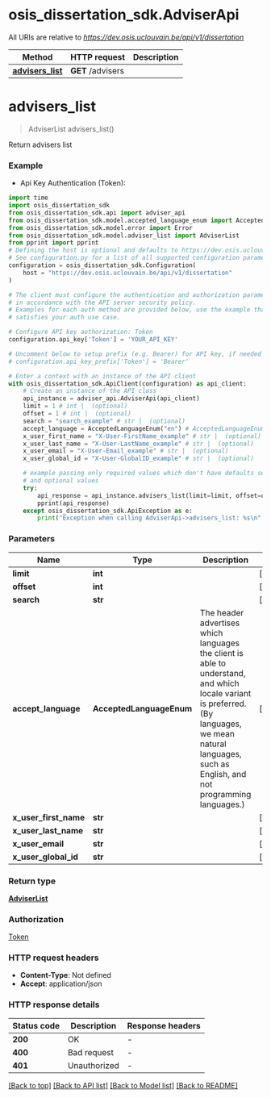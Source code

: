 # osis_dissertation_sdk.AdviserApi

All URIs are relative to *https://dev.osis.uclouvain.be/api/v1/dissertation*

Method | HTTP request | Description
------------- | ------------- | -------------
[**advisers_list**](AdviserApi.md#advisers_list) | **GET** /advisers | 


# **advisers_list**
> AdviserList advisers_list()



Return advisers list

### Example

* Api Key Authentication (Token):

```python
import time
import osis_dissertation_sdk
from osis_dissertation_sdk.api import adviser_api
from osis_dissertation_sdk.model.accepted_language_enum import AcceptedLanguageEnum
from osis_dissertation_sdk.model.error import Error
from osis_dissertation_sdk.model.adviser_list import AdviserList
from pprint import pprint
# Defining the host is optional and defaults to https://dev.osis.uclouvain.be/api/v1/dissertation
# See configuration.py for a list of all supported configuration parameters.
configuration = osis_dissertation_sdk.Configuration(
    host = "https://dev.osis.uclouvain.be/api/v1/dissertation"
)

# The client must configure the authentication and authorization parameters
# in accordance with the API server security policy.
# Examples for each auth method are provided below, use the example that
# satisfies your auth use case.

# Configure API key authorization: Token
configuration.api_key['Token'] = 'YOUR_API_KEY'

# Uncomment below to setup prefix (e.g. Bearer) for API key, if needed
# configuration.api_key_prefix['Token'] = 'Bearer'

# Enter a context with an instance of the API client
with osis_dissertation_sdk.ApiClient(configuration) as api_client:
    # Create an instance of the API class
    api_instance = adviser_api.AdviserApi(api_client)
    limit = 1 # int |  (optional)
    offset = 1 # int |  (optional)
    search = "search_example" # str |  (optional)
    accept_language = AcceptedLanguageEnum("en") # AcceptedLanguageEnum | The header advertises which languages the client is able to understand, and which locale variant is preferred. (By languages, we mean natural languages, such as English, and not programming languages.)  (optional)
    x_user_first_name = "X-User-FirstName_example" # str |  (optional)
    x_user_last_name = "X-User-LastName_example" # str |  (optional)
    x_user_email = "X-User-Email_example" # str |  (optional)
    x_user_global_id = "X-User-GlobalID_example" # str |  (optional)

    # example passing only required values which don't have defaults set
    # and optional values
    try:
        api_response = api_instance.advisers_list(limit=limit, offset=offset, search=search, accept_language=accept_language, x_user_first_name=x_user_first_name, x_user_last_name=x_user_last_name, x_user_email=x_user_email, x_user_global_id=x_user_global_id)
        pprint(api_response)
    except osis_dissertation_sdk.ApiException as e:
        print("Exception when calling AdviserApi->advisers_list: %s\n" % e)
```


### Parameters

Name | Type | Description  | Notes
------------- | ------------- | ------------- | -------------
 **limit** | **int**|  | [optional]
 **offset** | **int**|  | [optional]
 **search** | **str**|  | [optional]
 **accept_language** | **AcceptedLanguageEnum**| The header advertises which languages the client is able to understand, and which locale variant is preferred. (By languages, we mean natural languages, such as English, and not programming languages.)  | [optional]
 **x_user_first_name** | **str**|  | [optional]
 **x_user_last_name** | **str**|  | [optional]
 **x_user_email** | **str**|  | [optional]
 **x_user_global_id** | **str**|  | [optional]

### Return type

[**AdviserList**](AdviserList.md)

### Authorization

[Token](../README.md#Token)

### HTTP request headers

 - **Content-Type**: Not defined
 - **Accept**: application/json


### HTTP response details

| Status code | Description | Response headers |
|-------------|-------------|------------------|
**200** | OK |  -  |
**400** | Bad request |  -  |
**401** | Unauthorized |  -  |

[[Back to top]](#) [[Back to API list]](../README.md#documentation-for-api-endpoints) [[Back to Model list]](../README.md#documentation-for-models) [[Back to README]](../README.md)


